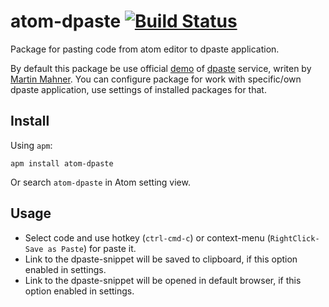 # atom-dpaste [![Build Status](https://travis-ci.org/kpron/atom-dpaste.svg)](https://travis-ci.org/kpron/atom-dpaste)

Package for pasting code from atom editor to dpaste application.

By default this package be use official [demo](https://dpaste.de/) of [dpaste](https://github.com/bartTC/dpaste) service, writen by [Martin Mahner](https://github.com/bartTC).
You can configure package for work with specific/own dpaste application, use settings of installed packages for that.

## Install

Using `apm`:

    apm install atom-dpaste

Or search `atom-dpaste` in Atom setting view.

## Usage

- Select code and use hotkey (`ctrl-cmd-c`) or context-menu (`RightClick-Save as Paste`) for paste it.
- Link to the dpaste-snippet will be saved to clipboard, if this option enabled in settings.
- Link to the dpaste-snippet will be opened in default browser, if this option enabled in settings.
